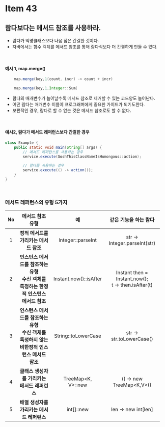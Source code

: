 # Item 43

## 람다보다는 메서드 참조를 사용하라.

- 람다가 익명클래스보다 나음 점은 간결한 것이다.
- 자바에서는 함수 객체를 메서드 참조를 통해 람다식보다 더 간결하게 만들 수 있다.
<br>

#### 예시 1, map.merge() 
```java
	map.merge(key,1(count, incr) -> count + incr)
	
	map.merge(key,1,Integer::Sum)
```
- 람다의 매개변수가 늘어날수록 메서드 참조로 제거할 수 있는 코드양도 늘어난다.
- 어떤 람다는 매개변수 이름이 프로그래머에게 중요한 가이드가 되기도한다.
- 보편적인 경우, 람다로 할 수 없는 것은 메서드 참조로도 할 수 없다.
<br>

#### 예시2, 람다가 메서드 레퍼런스보다 간결한 경우

```java
class Example {
    public static void main(String[] args) {
        // 메서드 레퍼런스를 사용하는 경우
	    service.execute(GoshThisClassNameIsHumongous::action);
	    
	    // 람다를 사용하는 경우
	    service.execute(() -> action());
    }
}
```
<br>

### 메서드 레퍼런스의 유형 5가지
|No|메서드 참조 유형|예|같은 기능을 하는 람다|
|:---:|:---:|:---:|:---:|
|1|**정적 메서드를 가리키는 메서드 참조**|Integer::parseInt|str -> Integer.parseInt(str)|
|2|**인스턴스 메서드를 참조하는 유형 <br/> 수신 객체를 특정하는 한정적 인스턴스 메서드 참조**|Instant.now()::isAfter|Instant then = Instant.now(); <br/> t -> then.isAfter(t)|
|3|**인스턴스 메서드를 참조하는 유형 <br/> 수신 객체를 특정하지 않는 비한정적 인스턴스 메서드 참조**|String::toLowerCase|str -> str.toLowerCase()|
|4|**클래스 생성자를 가리키는 메서드 레퍼런스**|TreeMap<K, V>::new|() -> new TreeMap<K,V>()|
|5|**배열 생성자를 가리키는 메서드 레퍼런스**|int[]::new|len -> new int[len]|
